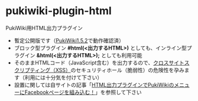 # pukiwiki-plugin-html
PukiWiki用HTML出力プラグイン
- 暫定公開版です（[PukiWiki1.5.2](https://pukiwiki.osdn.jp/?PukiWiki/Download/1.5.2)で動作確認済）
- ブロック型プラグイン **#html(<出力するHTML>)** としても、インライン型プラグイン **&html(<出力するHTML>);** としても利用可能
- そのままHTMLコード（JavaScript含む）を出力するので、[クロスサイトスクリプティング（XSS）](https://ja.wikipedia.org/wiki/%E3%82%AF%E3%83%AD%E3%82%B9%E3%82%B5%E3%82%A4%E3%83%88%E3%82%B9%E3%82%AF%E3%83%AA%E3%83%97%E3%83%86%E3%82%A3%E3%83%B3%E3%82%B0)のセキュリティホール（脆弱性）の危険性を孕みます（利用には十分気を付けて下さい）
- 設置に関しては自サイトの記事「[HTML出力プラグインでPukiWikiのメニューにFacebookページを組み込む！](https://dajya-ranger.com/pukiwiki/embed-facebook-page/)」を参照して下さい
